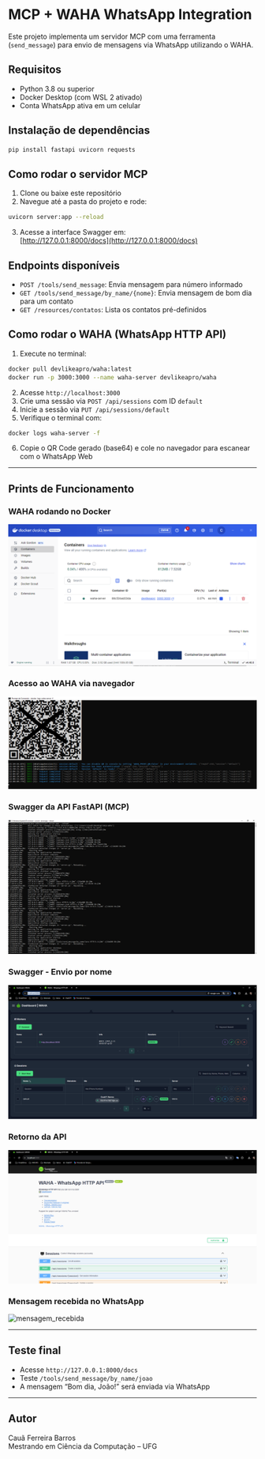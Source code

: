 # MCP + WAHA WhatsApp Integration

Este projeto implementa um servidor MCP com uma ferramenta (`send_message`) para envio de mensagens via WhatsApp utilizando o WAHA.

## Requisitos

- Python 3.8 ou superior  
- Docker Desktop (com WSL 2 ativado)  
- Conta WhatsApp ativa em um celular  

## Instalação de dependências

```bash
pip install fastapi uvicorn requests
```

## Como rodar o servidor MCP

1. Clone ou baixe este repositório  
2. Navegue até a pasta do projeto e rode:
```bash
uvicorn server:app --reload
```
3. Acesse a interface Swagger em:  
[http://127.0.0.1:8000/docs](http://127.0.0.1:8000/docs)

## Endpoints disponíveis

- `POST /tools/send_message`: Envia mensagem para número informado  
- `GET /tools/send_message/by_name/{nome}`: Envia mensagem de bom dia para um contato  
- `GET /resources/contatos`: Lista os contatos pré-definidos  

## Como rodar o WAHA (WhatsApp HTTP API)

1. Execute no terminal:

```bash
docker pull devlikeapro/waha:latest
docker run -p 3000:3000 --name waha-server devlikeapro/waha
```

2. Acesse `http://localhost:3000`  
3. Crie uma sessão via `POST /api/sessions` com ID `default`  
4. Inicie a sessão via `PUT /api/sessions/default`  
5. Verifique o terminal com:
```bash
docker logs waha-server -f
```
6. Copie o QR Code gerado (base64) e cole no navegador para escanear com o WhatsApp Web

---

## Prints de Funcionamento

### WAHA rodando no Docker
![Docker](prints/docker.png)

### Acesso ao WAHA via navegador
![WAHA Swagger](prints/imagem1.png)

### Swagger da API FastAPI (MCP)
![Swagger MCP](prints/imagem2.png)

### Swagger - Envio por nome
![Swagger Envio](prints/tela.png)

### Retorno da API
![Resposta](prints/tela1.png)

### Mensagem recebida no WhatsApp
![mensagem_recebida](https://github.com/user-attachments/assets/2a53c146-6e36-4454-8663-7f8bbaa757ac)


---

## Teste final

- Acesse `http://127.0.0.1:8000/docs`  
- Teste `/tools/send_message/by_name/joao`  
- A mensagem “Bom dia, João!” será enviada via WhatsApp

---

## Autor

Cauã Ferreira Barros  
Mestrando em Ciência da Computação – UFG
